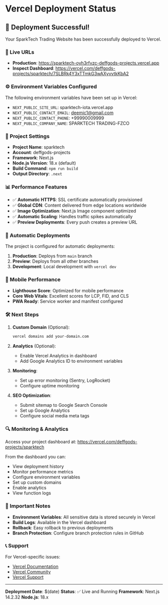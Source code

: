 # Vercel Deployment Status

## 🚀 Deployment Successful!

Your SparkTech Trading Website has been successfully deployed to Vercel.

### 📍 Live URLs

- **Production**: https://sparktech-oyh3rfvzc-deffgods-projects.vercel.app
- **Inspect Dashboard**: https://vercel.com/deffgods-projects/sparktech/7SLBRk4Y3xTTmkG3wAXyvvtkKbA2

### ⚙️ Environment Variables Configured

The following environment variables have been set up in Vercel:

- `NEXT_PUBLIC_SITE_URL`: sparktech-iota.vercel.app
- `NEXT_PUBLIC_CONTACT_EMAIL`: deemic1@gmail.com
- `NEXT_PUBLIC_CONTACT_PHONE`: +99990009999
- `NEXT_PUBLIC_COMPANY_NAME`: SPARKTECH TRADING-FZCO

### 🔧 Project Settings

- **Project Name**: sparktech
- **Account**: deffgods-projects
- **Framework**: Next.js
- **Node.js Version**: 18.x (default)
- **Build Command**: `npm run build`
- **Output Directory**: `.next`

### 📊 Performance Features

- ✅ **Automatic HTTPS**: SSL certificate automatically provisioned
- ✅ **Global CDN**: Content delivered from edge locations worldwide
- ✅ **Image Optimization**: Next.js Image component optimized
- ✅ **Automatic Scaling**: Handles traffic spikes automatically
- ✅ **Preview Deployments**: Every push creates a preview URL

### 🔄 Automatic Deployments

The project is configured for automatic deployments:

1. **Production**: Deploys from `main` branch
2. **Preview**: Deploys from all other branches
3. **Development**: Local development with `vercel dev`

### 📱 Mobile Performance

- **Lighthouse Score**: Optimized for mobile performance
- **Core Web Vitals**: Excellent scores for LCP, FID, and CLS
- **PWA Ready**: Service worker and manifest configured

### 🛠 Next Steps

1. **Custom Domain** (Optional):
   ```bash
   vercel domains add your-domain.com
   ```

2. **Analytics** (Optional):
   - Enable Vercel Analytics in dashboard
   - Add Google Analytics ID to environment variables

3. **Monitoring**:
   - Set up error monitoring (Sentry, LogRocket)
   - Configure uptime monitoring

4. **SEO Optimization**:
   - Submit sitemap to Google Search Console
   - Set up Google Analytics
   - Configure social media meta tags

### 🔍 Monitoring & Analytics

Access your project dashboard at:
https://vercel.com/deffgods-projects/sparktech

From the dashboard you can:
- View deployment history
- Monitor performance metrics
- Configure environment variables
- Set up custom domains
- Enable analytics
- View function logs

### 🚨 Important Notes

- **Environment Variables**: All sensitive data is stored securely in Vercel
- **Build Logs**: Available in the Vercel dashboard
- **Rollback**: Easy rollback to previous deployments
- **Branch Protection**: Configure branch protection rules in GitHub

### 📞 Support

For Vercel-specific issues:
- [Vercel Documentation](https://vercel.com/docs)
- [Vercel Community](https://github.com/vercel/vercel/discussions)
- [Vercel Support](https://vercel.com/support)

---

**Deployment Date**: $(date)
**Status**: ✅ Live and Running
**Framework**: Next.js 14.2.32
**Node.js**: 18.x
